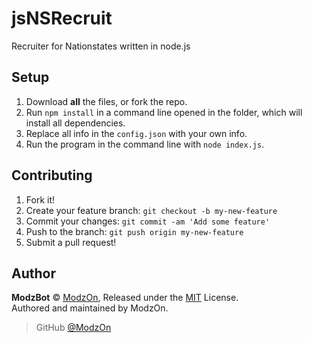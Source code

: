 # jsNSRecruit
Recruiter for Nationstates written in node.js

## Setup
1. Download **all** the files, or fork the repo.
2. Run `npm install` in a command line opened in the folder, which will install all dependencies.
3. Replace all info in the `config.json` with your own info.
4. Run the program in the command line with `node index.js`.

## Contributing
1. Fork it!
2. Create your feature branch: `git checkout -b my-new-feature`
3. Commit your changes: `git commit -am 'Add some feature'`
4. Push to the branch: `git push origin my-new-feature`
5. Submit a pull request!

## Author
**ModzBot** © [ModzOn](https://github.com/ModzOnYT), Released under the [MIT](https://github.com/ModzOnYT/jsNSRecruit/blob/master/LICENSE) License.<br>
Authored and maintained by ModzOn.

> GitHub [@ModzOn](https://github.com/ModzOn)
